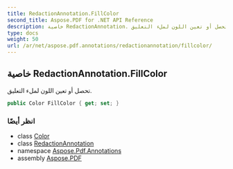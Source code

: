 ```yaml
---
title: RedactionAnnotation.FillColor
second_title: Aspose.PDF for .NET API Reference
description: خاصية RedactionAnnotation. تحصل أو تعين اللون لملء التعليق
type: docs
weight: 50
url: /ar/net/aspose.pdf.annotations/redactionannotation/fillcolor/
---
```

## خاصية RedactionAnnotation.FillColor

تحصل أو تعين اللون لملء التعليق.

```csharp
public Color FillColor { get; set; }
```

### انظر أيضًا

* class [Color](../../../aspose.pdf/color/)
* class [RedactionAnnotation](../)
* namespace [Aspose.Pdf.Annotations](../../../aspose.pdf.annotations/)
* assembly [Aspose.PDF](../../../)